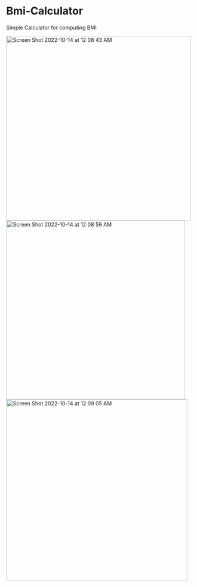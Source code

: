 # Bmi-Calculator
Simple Calculator for computing BMI

<img width="494" alt="Screen Shot 2022-10-14 at 12 08 43 AM" src="https://user-images.githubusercontent.com/79826612/195787081-dc0f62cb-a308-48e1-87c6-c13c09c828a8.png">
<img width="479" alt="Screen Shot 2022-10-14 at 12 08 59 AM" src="https://user-images.githubusercontent.com/79826612/195787097-c4c268ce-3cc8-41e5-a88d-e369ba7e0e80.png">
<img width="485" alt="Screen Shot 2022-10-14 at 12 09 05 AM" src="https://user-images.githubusercontent.com/79826612/195787108-312feac1-471c-497b-9326-aab35cf3456f.png">
